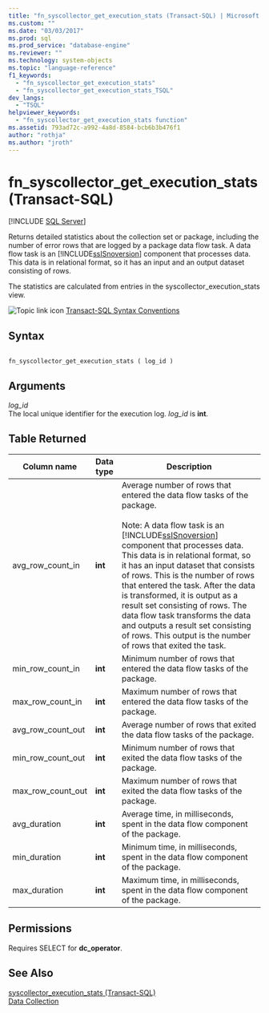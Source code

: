 ```yaml
---
title: "fn_syscollector_get_execution_stats (Transact-SQL) | Microsoft Docs"
ms.custom: ""
ms.date: "03/03/2017"
ms.prod: sql
ms.prod_service: "database-engine"
ms.reviewer: ""
ms.technology: system-objects
ms.topic: "language-reference"
f1_keywords: 
  - "fn_syscollector_get_execution_stats"
  - "fn_syscollector_get_execution_stats_TSQL"
dev_langs: 
  - "TSQL"
helpviewer_keywords: 
  - "fn_syscollector_get_execution_stats function"
ms.assetid: 793ad72c-a992-4a8d-8584-bcb6b3b476f1
author: "rothja"
ms.author: "jroth"
---
```

# fn_syscollector_get_execution_stats (Transact-SQL)
[!INCLUDE [SQL Server](../../includes/applies-to-version/sqlserver.md)]

  Returns detailed statistics about the collection set or package, including the number of error rows that are logged by a package data flow task. A data flow task is an [!INCLUDE[ssISnoversion](../../includes/ssisnoversion-md.md)] component that processes data. This data is in relational format, so it has an input and an output dataset consisting of rows.  
  
 The statistics are calculated from entries in the syscollector_execution_stats view.  
  
 ![Topic link icon](../../database-engine/configure-windows/media/topic-link.gif "Topic link icon") [Transact-SQL Syntax Conventions](../../t-sql/language-elements/transact-sql-syntax-conventions-transact-sql.md)  
  
## Syntax  
  
```  
  
fn_syscollector_get_execution_stats ( log_id )  
```  
  
## Arguments  
 *log_id*  
 The local unique identifier for the execution log. *log_id* is **int**.  
  
## Table Returned  
  
|Column name|Data type|Description|  
|-----------------|---------------|-----------------|  
|avg_row_count_in|**int**|Average number of rows that entered the data flow tasks of the package.<br /><br /> Note: A data flow task is an [!INCLUDE[ssISnoversion](../../includes/ssisnoversion-md.md)] component that processes data. This data is in relational format, so it has an input dataset that consists of rows. This is the number of rows that entered the task. After the data is transformed, it is output as a result set consisting of rows. The data flow task transforms the data and outputs a result set consisting of rows. This output is the number of rows that exited the task.|  
|min_row_count_in|**int**|Minimum number of rows that entered the data flow tasks of the package.|  
|max_row_count_in|**int**|Maximum number of rows that entered the data flow tasks of the package.|  
|avg_row_count_out|**int**|Average number of rows that exited the data flow tasks of the package.|  
|min_row_count_out|**int**|Minimum number of rows that exited the data flow tasks of the package.|  
|max_row_count_out|**int**|Maximum number of rows that exited the data flow tasks of the package.|  
|avg_duration|**int**|Average time, in milliseconds, spent in the data flow component of the package.|  
|min_duration|**int**|Minimum time, in milliseconds, spent in the data flow component of the package.|  
|max_duration|**int**|Maximum time, in milliseconds, spent in the data flow component of the package.|  
  
## Permissions  
 Requires SELECT for **dc_operator**.  
  
## See Also  
 [syscollector_execution_stats &#40;Transact-SQL&#41;](../../relational-databases/system-catalog-views/syscollector-execution-stats-transact-sql.md)   
 [Data Collection](../../relational-databases/data-collection/data-collection.md)  
  
  
